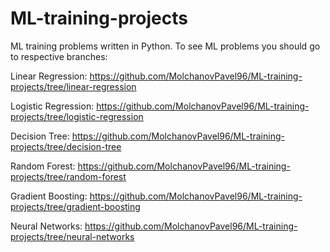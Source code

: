 # ML-training-projects
ML training problems written in Python.
To see ML problems you should go to respective branches:

Linear Regression: https://github.com/MolchanovPavel96/ML-training-projects/tree/linear-regression

Logistic Regression: https://github.com/MolchanovPavel96/ML-training-projects/tree/logistic-regression

Decision Tree: https://github.com/MolchanovPavel96/ML-training-projects/tree/decision-tree

Random Forest: https://github.com/MolchanovPavel96/ML-training-projects/tree/random-forest

Gradient Boosting: https://github.com/MolchanovPavel96/ML-training-projects/tree/gradient-boosting

Neural Networks: https://github.com/MolchanovPavel96/ML-training-projects/tree/neural-networks

